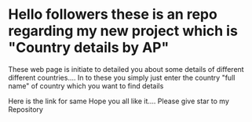 # Hello followers these is an repo regarding my new project which is "Country details by AP"
These web page is initiate to detailed you about some details of different different countries....
In to these you simply just enter the country "full name" of country which you want to find details

Here is the link for same 
Hope you all like it....
Please give star to my Repository
